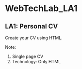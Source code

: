 # WebTechLab_LA1

## LA1: Personal CV

Create your CV using HTML.

Note: 
1. Single page CV
2. Technology: Only HTML
